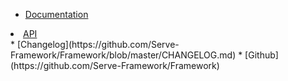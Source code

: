 <!-- _navbar.md -->
* [Documentation](/8.0.0/01_getting_started/01_installation)
<li><a href="/api/8.0.0/index.html">API</a></li>
* [Changelog](https://github.com/Serve-Framework/Framework/blob/master/CHANGELOG.md)
* [Github](https://github.com/Serve-Framework/Framework)

